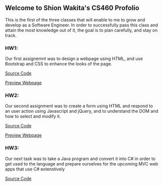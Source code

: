 ## Welcome to Shion Wakita's CS460 Profolio

This is the first of the three classes that will enable to me to grow and develop as a Software Engineer. In order to successfully pass this class and attain the most knowledge out of it, the goal is to plan carefully, and stay on track. 



### HW1:

Our first assignemnt was to design a webpage using HTML, and use Bootstrap and CSS to enhance the looks of the page.

[Source Code](https://github.com/swakita14/swakita14.github.io/tree/master/HW1)

[Preview Webpage](https://swakita14.github.io/HW1/index.html)


### HW2:

Our second assignment was to create a form using HTML and respond to an user action using Javascript and jQuery, and to understand the DOM and how to select and modify it.

[Source Code](https://github.com/swakita14/swakita14.github.io/tree/master/HW2)

[Preview Webpage](https://swakita14.github.io/HW2/index.html)


### HW3:

Our next task was to take a Java program and convert it into C# in order to get used to the language and prepare ourselves for the upcoming MVC web apps that use C# extenstively 

[Source Code](https://github.com/swakita14/swakita14.github.io/tree/master/HW3)

